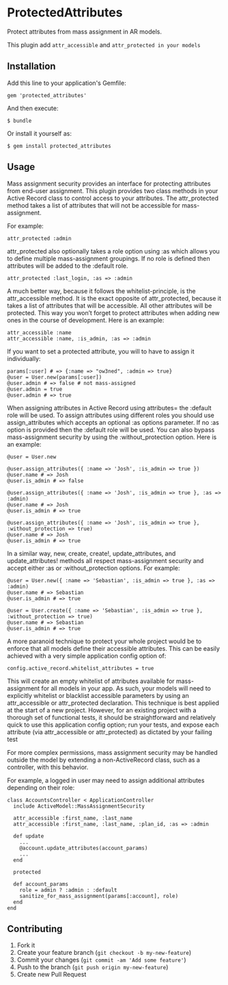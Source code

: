 # ProtectedAttributes

Protect attributes from mass assignment in AR models.

This plugin add `attr_accessible` and `attr_protected in your models`

## Installation

Add this line to your application's Gemfile:

    gem 'protected_attributes'

And then execute:

    $ bundle

Or install it yourself as:

    $ gem install protected_attributes

## Usage

Mass assignment security provides an interface for protecting attributes from end-user assignment. This plugin provides two class methods in your Active Record class to control access to your attributes. The attr_protected method takes a list of attributes that will not be accessible for mass-assignment. 

For example:

    attr_protected :admin

attr_protected also optionally takes a role option using :as which allows you to define multiple mass-assignment groupings. If no role is defined then attributes will be added to the :default role.

    attr_protected :last_login, :as => :admin

A much better way, because it follows the whitelist-principle, is the attr_accessible method. It is the exact opposite of attr_protected, because it takes a list of attributes that will be accessible. All other attributes will be protected. This way you won’t forget to protect attributes when adding new ones in the course of development. Here is an example:

    attr_accessible :name
    attr_accessible :name, :is_admin, :as => :admin

If you want to set a protected attribute, you will to have to assign it individually:

    params[:user] # => {:name => "ow3ned", :admin => true}
    @user = User.new(params[:user])
    @user.admin # => false # not mass-assigned
    @user.admin = true
    @user.admin # => true

When assigning attributes in Active Record using attributes= the :default role will be used. To assign attributes using different roles you should use assign_attributes which accepts an optional :as options parameter. If no :as option is provided then the :default role will be used. 
You can also bypass mass-assignment security by using the :without_protection option. Here is an example:

    @user = User.new
 
    @user.assign_attributes({ :name => 'Josh', :is_admin => true })
    @user.name # => Josh
    @user.is_admin # => false
 
    @user.assign_attributes({ :name => 'Josh', :is_admin => true }, :as => :admin)
    @user.name # => Josh
    @user.is_admin # => true
 
    @user.assign_attributes({ :name => 'Josh', :is_admin => true }, :without_protection => true)
    @user.name # => Josh
    @user.is_admin # => true

In a similar way, new, create, create!, update_attributes, and update_attributes! methods all respect mass-assignment security and accept either :as or :without_protection options. For example:

    @user = User.new({ :name => 'Sebastian', :is_admin => true }, :as => :admin)
    @user.name # => Sebastian
    @user.is_admin # => true
 
    @user = User.create({ :name => 'Sebastian', :is_admin => true }, :without_protection => true)
    @user.name # => Sebastian
    @user.is_admin # => true

A more paranoid technique to protect your whole project would be to enforce that all models define their accessible attributes. 
This can be easily achieved with a very simple application config option of:

    config.active_record.whitelist_attributes = true

This will create an empty whitelist of attributes available for mass-assignment for all models in your app. 
As such, your models will need to explicitly whitelist or blacklist accessible parameters by using an attr_accessible or attr_protected declaration. This technique is best applied at the start of a new project. However, for an existing project with a thorough set of functional tests, it should be straightforward and relatively quick to use this application config option; run your tests, and expose each attribute (via attr_accessible or attr_protected) as dictated by your failing test


For more complex permissions, mass assignment security may be handled outside the model by extending a non-ActiveRecord class, such as a controller, with this behavior.

For example, a logged in user may need to assign additional attributes depending on their role:

    class AccountsController < ApplicationController
      include ActiveModel::MassAssignmentSecurity

      attr_accessible :first_name, :last_name
      attr_accessible :first_name, :last_name, :plan_id, :as => :admin

      def update
        ...
        @account.update_attributes(account_params)
        ...
      end

      protected

      def account_params
        role = admin ? :admin : :default
        sanitize_for_mass_assignment(params[:account], role)
      end
    end

## Contributing

1. Fork it
2. Create your feature branch (`git checkout -b my-new-feature`)
3. Commit your changes (`git commit -am 'Add some feature'`)
4. Push to the branch (`git push origin my-new-feature`)
5. Create new Pull Request
